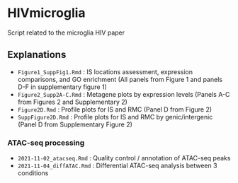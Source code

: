 # HIVmicroglia
Script related to the microglia HIV paper


## Explanations
- `Figure1_SuppFig1.Rmd` : IS locations assessment, expression comparisons, and GO enrichment (All panels from Figure 1 and panels D-F in supplementary figure 1)
- `Figure2_Supp2A-C.Rmd` : Metagene plots by expression levels (Panels A-C from Figures 2 and Supplementary 2)
- `Figure2D.Rmd` : Profile plots for IS and RMC (Panel D from Figure 2) 
- `SuppFigure2D.Rmd` : Profile plots for IS and RMC by genic/intergenic (Panel D from Supplementary Figure 2)

### ATAC-seq processing

- `2021-11-02_atacseq.Rmd` : Quality control / annotation of ATAC-seq peaks
- `2021-11-04_diffATAC.Rmd` : Differential ATAC-seq analysis between 3 conditions
